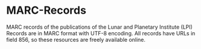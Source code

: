 # MARC-Records
MARC records of the publications of the Lunar and Planetary Institute (LPI)
Records are in MARC format with UTF-8 encoding.
All records have URLs in field 856, so these resources are freely available online.
